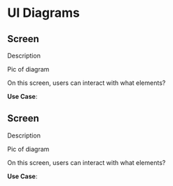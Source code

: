 # UI Diagrams

## Screen
Description

Pic of diagram

On this screen, users can interact with what elements?

**Use Case**: 

## Screen
Description

Pic of diagram

On this screen, users can interact with what elements?

**Use Case**: 
